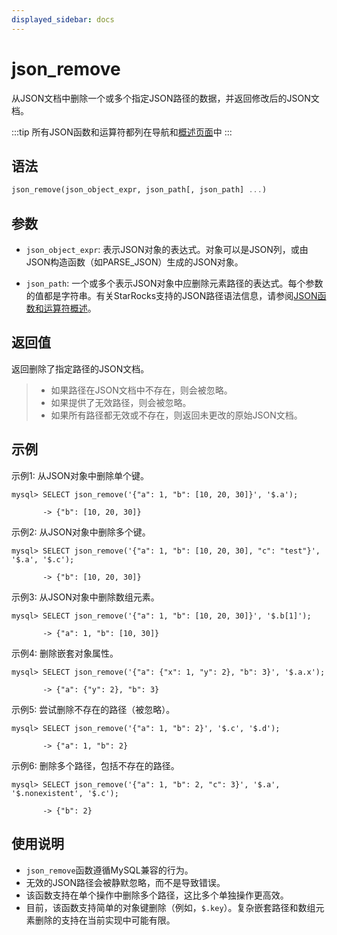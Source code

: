 ```yaml
---
displayed_sidebar: docs
---
```


# json_remove

从JSON文档中删除一个或多个指定JSON路径的数据，并返回修改后的JSON文档。

:::tip
所有JSON函数和运算符都列在导航和[概述页面](../overview-of-json-functions-and-operators.md)中
:::

## 语法

```Haskell
json_remove(json_object_expr, json_path[, json_path] ...)
```

## 参数

- `json_object_expr`: 表示JSON对象的表达式。对象可以是JSON列，或由JSON构造函数（如PARSE_JSON）生成的JSON对象。

- `json_path`: 一个或多个表示JSON对象中应删除元素路径的表达式。每个参数的值都是字符串。有关StarRocks支持的JSON路径语法信息，请参阅[JSON函数和运算符概述](../overview-of-json-functions-and-operators.md)。

## 返回值

返回删除了指定路径的JSON文档。

> - 如果路径在JSON文档中不存在，则会被忽略。
> - 如果提供了无效路径，则会被忽略。
> - 如果所有路径都无效或不存在，则返回未更改的原始JSON文档。

## 示例

示例1: 从JSON对象中删除单个键。

```plaintext
mysql> SELECT json_remove('{"a": 1, "b": [10, 20, 30]}', '$.a');

       -> {"b": [10, 20, 30]}
```

示例2: 从JSON对象中删除多个键。

```plaintext
mysql> SELECT json_remove('{"a": 1, "b": [10, 20, 30], "c": "test"}', '$.a', '$.c');

       -> {"b": [10, 20, 30]}
```

示例3: 从JSON对象中删除数组元素。

```plaintext
mysql> SELECT json_remove('{"a": 1, "b": [10, 20, 30]}', '$.b[1]');

       -> {"a": 1, "b": [10, 30]}
```

示例4: 删除嵌套对象属性。

```plaintext
mysql> SELECT json_remove('{"a": {"x": 1, "y": 2}, "b": 3}', '$.a.x');

       -> {"a": {"y": 2}, "b": 3}
```

示例5: 尝试删除不存在的路径（被忽略）。

```plaintext
mysql> SELECT json_remove('{"a": 1, "b": 2}', '$.c', '$.d');

       -> {"a": 1, "b": 2}
```

示例6: 删除多个路径，包括不存在的路径。

```plaintext
mysql> SELECT json_remove('{"a": 1, "b": 2, "c": 3}', '$.a', '$.nonexistent', '$.c');

       -> {"b": 2}
```

## 使用说明

- `json_remove`函数遵循MySQL兼容的行为。
- 无效的JSON路径会被静默忽略，而不是导致错误。
- 该函数支持在单个操作中删除多个路径，这比多个单独操作更高效。
- 目前，该函数支持简单的对象键删除（例如，`$.key`）。复杂嵌套路径和数组元素删除的支持在当前实现中可能有限。 